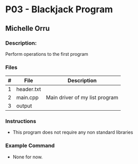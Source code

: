 # P03 - Blackjack Program
## Michelle Orru
### Description:

Perform operations to the first program

### Files

|   #   |    File    | Description                      |
| :---: |  --------  | -------------------------------- |
|   1   | header.txt |                                  |
|   2   |  main.cpp  | Main driver of my list program   |
|   3   |   output   |                                  |


### Instructions

- This program does not require any non standard libraries

### Example Command

- None for now. 



